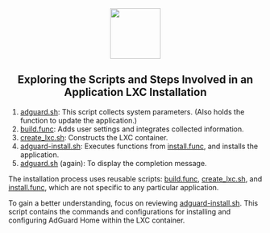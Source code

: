 <div align="center">
<img src="https://raw.githubusercontent.com/HendrikHaase/ProxmoxVE/main/misc/images/logo.png" height="100px" />
</div>
<h2><div align="center">Exploring the Scripts and Steps Involved in an Application LXC Installation</div></h2>

1) [adguard.sh](https://github.com/HendrikHaase/ProxmoxVE/blob/main/ct/adguard.sh): This script collects system parameters. (Also holds the function to update the application.)
2) [build.func](https://github.com/HendrikHaase/ProxmoxVE/blob/main/misc/build.func): Adds user settings and integrates collected information.
3) [create_lxc.sh](https://github.com/HendrikHaase/ProxmoxVE/blob/main/misc/create_lxc.sh): Constructs the LXC container.
4) [adguard-install.sh](https://github.com/HendrikHaase/ProxmoxVE/blob/main/install/adguard-install.sh): Executes functions from [install.func](https://github.com/HendrikHaase/ProxmoxVE/blob/main/misc/install.func), and installs the application.
5) [adguard.sh](https://github.com/HendrikHaase/ProxmoxVE/blob/main/ct/adguard.sh) (again): To display the completion message.

The installation process uses reusable scripts: [build.func](https://github.com/HendrikHaase/ProxmoxVE/blob/main/misc/build.func), [create_lxc.sh](https://github.com/HendrikHaase/ProxmoxVE/blob/main/misc/create_lxc.sh), and [install.func](https://github.com/HendrikHaase/ProxmoxVE/blob/main/misc/install.func), which are not specific to any particular application.

To gain a better understanding, focus on reviewing [adguard-install.sh](https://github.com/HendrikHaase/ProxmoxVE/blob/main/install/adguard-install.sh). This script contains the commands and configurations for installing and configuring AdGuard Home within the LXC container.

